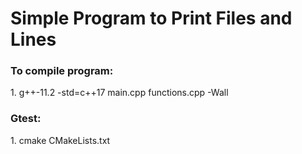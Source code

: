 # Simple Program to Print Files and Lines
<h3>To compile program:</h3>
1. g++-11.2 -std=c++17 main.cpp functions.cpp  -Wall
<h3>Gtest:</h3>
1. cmake CMakeLists.txt
